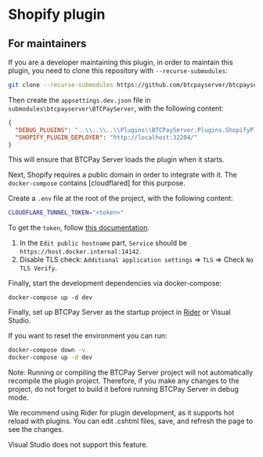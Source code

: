 # Shopify plugin

## For maintainers

If you are a developer maintaining this plugin, in order to maintain this plugin, you need to clone this repository with ``--recurse-submodules``:

```bash
git clone --recurse-submodules https://github.com/btcpayserver/btcpayserver-shopify-plugin
```

Then create the `appsettings.dev.json` file in `submodules\btcpayserver\BTCPayServer`, with the following content:
```json
{
  "DEBUG_PLUGINS": "..\\..\\..\\Plugins\\BTCPayServer.Plugins.ShopifyPlugin\\bin\\Debug\\net8.0\\BTCPayServer.Plugins.ShopifyPlugin.dll",
  "SHOPIFY_PLUGIN_DEPLOYER": "http://localhost:32204/"
}
```

This will ensure that BTCPay Server loads the plugin when it starts.

Next, Shopify requires a public domain in order to integrate with it. The `docker-compose` contains [cloudflared] for this purpose.

Create a `.env` file at the root of the project, with the following content:
```bash
CLOUDFLARE_TUNNEL_TOKEN="<token>"
```

To get the `token`, follow [this documentation](https://github.com/btcpayserver/btcpayserver-docker/blob/master/docs/cloudflare-tunnel.md).

1. In the `Edit public hostname` part, `Service` should be `https://host.docker.internal:14142`.
2. Disable TLS check: `Additional application settings` => `TLS` => Check `No TLS Verify`. 

Finally, start the development dependencies via docker-compose:

```
docker-compose up -d dev
```

Finally, set up BTCPay Server as the startup project in [Rider](https://www.jetbrains.com/rider/) or Visual Studio.

If you want to reset the environment you can run:

```bash
docker-compose down -v
docker-compose up -d dev
```

Note: Running or compiling the BTCPay Server project will not automatically recompile the plugin project. Therefore, if you make any changes to the project, do not forget to build it before running BTCPay Server in debug mode.

We recommend using Rider for plugin development, as it supports hot reload with plugins. You can edit .cshtml files, save, and refresh the page to see the changes.

Visual Studio does not support this feature.


